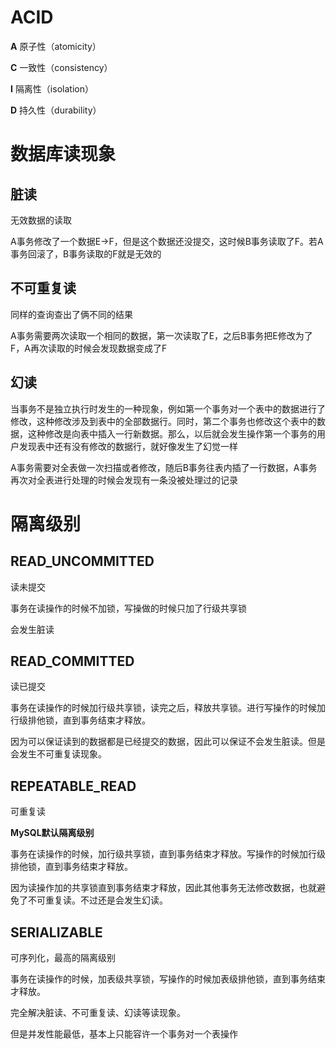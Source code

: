 # ACID

**A**	原子性（atomicity）

**C**	一致性（consistency）

**I**	隔离性（isolation）

**D**	持久性（durability）

# 数据库读现象

## 脏读

无效数据的读取

A事务修改了一个数据E→F，但是这个数据还没提交，这时候B事务读取了F。若A事务回滚了，B事务读取的F就是无效的

## 不可重复读

同样的查询查出了俩不同的结果

A事务需要两次读取一个相同的数据，第一次读取了E，之后B事务把E修改为了F，A再次读取的时候会发现数据变成了F

## 幻读

当事务不是独立执行时发生的一种现象，例如第一个事务对一个表中的数据进行了修改，这种修改涉及到表中的全部数据行。同时，第二个事务也修改这个表中的数据，这种修改是向表中插入一行新数据。那么，以后就会发生操作第一个事务的用户发现表中还有没有修改的数据行，就好像发生了幻觉一样

A事务需要对全表做一次扫描或者修改，随后B事务往表内插了一行数据，A事务再次对全表进行处理的时候会发现有一条没被处理过的记录

# 隔离级别

## READ_UNCOMMITTED

读未提交

事务在读操作的时候不加锁，写操做的时候只加了行级共享锁

会发生脏读

## READ_COMMITTED

读已提交

事务在读操作的时候加行级共享锁，读完之后，释放共享锁。进行写操作的时候加行级排他锁，直到事务结束才释放。

因为可以保证读到的数据都是已经提交的数据，因此可以保证不会发生脏读。但是会发生不可重复读现象。

## REPEATABLE_READ

可重复读

**MySQL默认隔离级别**

事务在读操作的时候，加行级共享锁，直到事务结束才释放。写操作的时候加行级排他锁，直到事务结束才释放。

因为读操作加的共享锁直到事务结束才释放，因此其他事务无法修改数据，也就避免了不可重复读。不过还是会发生幻读。

## SERIALIZABLE

可序列化，最高的隔离级别

事务在读操作的时候，加表级共享锁，写操作的时候加表级排他锁，直到事务结束才释放。

完全解决脏读、不可重复读、幻读等读现象。

但是并发性能最低，基本上只能容许一个事务对一个表操作
